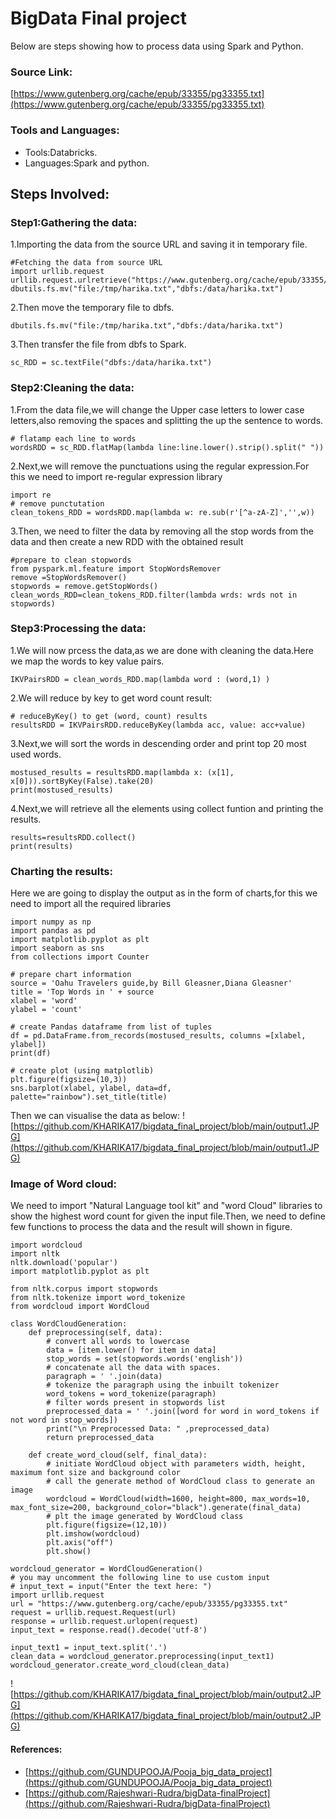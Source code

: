 # BigData Final project

Below are steps showing how to process data using Spark and Python.

### Source Link:
[https://www.gutenberg.org/cache/epub/33355/pg33355.txt](https://www.gutenberg.org/cache/epub/33355/pg33355.txt)

### Tools and Languages:
- Tools:Databricks.
- Languages:Spark and python.

## Steps Involved:
### Step1:Gathering the data:
1.Importing the data from the source URL and saving it in temporary file.
```
#Fetching the data from source URL
import urllib.request
urllib.request.urlretrieve("https://www.gutenberg.org/cache/epub/33355/pg33355.txt","/tmp/harika.txt")
dbutils.fs.mv("file:/tmp/harika.txt","dbfs:/data/harika.txt")
```
2.Then move the temporary file to dbfs.
```
dbutils.fs.mv("file:/tmp/harika.txt","dbfs:/data/harika.txt")
```
3.Then transfer the file from dbfs to Spark.
```
sc_RDD = sc.textFile("dbfs:/data/harika.txt")
```
### Step2:Cleaning the data:
1.From the data file,we will change the Upper case letters to lower case letters,also removing the spaces and splitting the up the sentence to words.
```
# flatamp each line to words
wordsRDD = sc_RDD.flatMap(lambda line:line.lower().strip().split(" "))
```
2.Next,we will remove the punctuations using the regular expression.For this we need to import re-regular expression library
```
import re
# remove punctutation
clean_tokens_RDD = wordsRDD.map(lambda w: re.sub(r'[^a-zA-Z]','',w))
```
3.Then, we need to filter the data by removing all the stop words from the data and then create a new RDD with the obtained result
```
#prepare to clean stopwords
from pyspark.ml.feature import StopWordsRemover
remove =StopWordsRemover()
stopwords = remove.getStopWords()
clean_words_RDD=clean_tokens_RDD.filter(lambda wrds: wrds not in stopwords)
```
### Step3:Processing the data:
1.We will now prcess the data,as we are done with cleaning the data.Here we map the words to key value pairs.
```
IKVPairsRDD = clean_words_RDD.map(lambda word : (word,1) )
```

2.We will reduce by key to get word count result:
```
# reduceByKey() to get (word, count) results
resultsRDD = IKVPairsRDD.reduceByKey(lambda acc, value: acc+value)
```
3.Next,we will sort the words in descending order and print top 20 most used words.
```
mostused_results = resultsRDD.map(lambda x: (x[1], x[0])).sortByKey(False).take(20)
print(mostused_results)
```
4.Next,we will retrieve all the elements using collect funtion and printing the results.
```
results=resultsRDD.collect()
print(results)
```

### Charting the results:
Here we are going to display the output as in the form of charts,for this we need to import all the required libraries
```
import numpy as np
import pandas as pd
import matplotlib.pyplot as plt
import seaborn as sns
from collections import Counter

# prepare chart information
source = 'Oahu Travelers guide,by Bill Gleasner,Diana Gleasner'
title = 'Top Words in ' + source
xlabel = 'word'
ylabel = 'count'

# create Pandas dataframe from list of tuples
df = pd.DataFrame.from_records(mostused_results, columns =[xlabel, ylabel]) 
print(df)

# create plot (using matplotlib)
plt.figure(figsize=(10,3))
sns.barplot(xlabel, ylabel, data=df, palette="rainbow").set_title(title)
```
Then we can visualise the data as below:
![https://github.com/KHARIKA17/bigdata_final_project/blob/main/output1.JPG](https://github.com/KHARIKA17/bigdata_final_project/blob/main/output1.JPG)
### Image of Word cloud:
We need to import "Natural Language tool kit" and "word Cloud" libraries to show the highest word count for given the input file.Then, we need to define few functions to process the data and the result will shown in figure.
```
import wordcloud
import nltk
nltk.download('popular')
import matplotlib.pyplot as plt

from nltk.corpus import stopwords
from nltk.tokenize import word_tokenize
from wordcloud import WordCloud

class WordCloudGeneration:
    def preprocessing(self, data):
        # convert all words to lowercase
        data = [item.lower() for item in data]
        stop_words = set(stopwords.words('english'))
        # concatenate all the data with spaces.
        paragraph = ' '.join(data)
        # tokenize the paragraph using the inbuilt tokenizer
        word_tokens = word_tokenize(paragraph) 
        # filter words present in stopwords list 
        preprocessed_data = ' '.join([word for word in word_tokens if not word in stop_words])
        print("\n Preprocessed Data: " ,preprocessed_data)
        return preprocessed_data

    def create_word_cloud(self, final_data):
        # initiate WordCloud object with parameters width, height, maximum font size and background color
        # call the generate method of WordCloud class to generate an image
        wordcloud = WordCloud(width=1600, height=800, max_words=10, max_font_size=200, background_color="black").generate(final_data)
        # plt the image generated by WordCloud class
        plt.figure(figsize=(12,10))
        plt.imshow(wordcloud)
        plt.axis("off")
        plt.show()

wordcloud_generator = WordCloudGeneration()
# you may uncomment the following line to use custom input
# input_text = input("Enter the text here: ")
import urllib.request
url = "https://www.gutenberg.org/cache/epub/33355/pg33355.txt"
request = urllib.request.Request(url)
response = urllib.request.urlopen(request)
input_text = response.read().decode('utf-8')

input_text1 = input_text.split('.')
clean_data = wordcloud_generator.preprocessing(input_text1)
wordcloud_generator.create_word_cloud(clean_data)
```
![https://github.com/KHARIKA17/bigdata_final_project/blob/main/output2.JPG](https://github.com/KHARIKA17/bigdata_final_project/blob/main/output2.JPG)

#### References:
- [https://github.com/GUNDUPOOJA/Pooja_big_data_project](https://github.com/GUNDUPOOJA/Pooja_big_data_project)
- [https://github.com/Rajeshwari-Rudra/bigData-finalProject](https://github.com/Rajeshwari-Rudra/bigData-finalProject)




